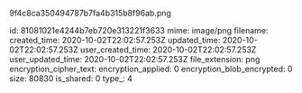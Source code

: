 9f4c8ca350494787b7fa4b315b8f96ab.png

id: 81081021e4244b7eb720e313221f3633
mime: image/png
filename: 
created_time: 2020-10-02T22:02:57.253Z
updated_time: 2020-10-02T22:02:57.253Z
user_created_time: 2020-10-02T22:02:57.253Z
user_updated_time: 2020-10-02T22:02:57.253Z
file_extension: png
encryption_cipher_text: 
encryption_applied: 0
encryption_blob_encrypted: 0
size: 80830
is_shared: 0
type_: 4